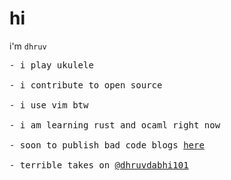 # hi

i'm `dhruv`
<div>
<pre>
- i play ukulele
&nbsp;
- i contribute to open source
&nbsp;
- i use vim btw
&nbsp;
- i am learning rust and ocaml right now
&nbsp;
- soon to publish bad code blogs <a href="https://www.dhruvdabhi.me/blog">here</a>
&nbsp;
- terrible takes on <a href="https://twitter.com/dhruvdabhi101">@dhruvdabhi101</a>
</pre>
</div>

